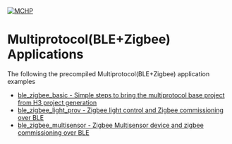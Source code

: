 [![MCHP](https://www.microchip.com/ResourcePackages/Microchip/assets/dist/images/logo.png)](https://www.microchip.com)

# Multiprotocol(BLE+Zigbee) Applications

The following the precompiled Multiprotocol(BLE+Zigbee) application examples
- [ble_zigbee_basic - Simple steps to bring the multiprotocol base project from H3 project generation](https://onlinedocs.microchip.com/pr/GUID-A5330D3A-9F51-4A26-B71D-8503A493DF9C-en-US-2/index.html?GUID-11ABDEE6-3F90-4086-AC19-BB2607CA8064) 
- [ble_zigbee_light_prov - Zigbee light control and Zigbee commissioning over BLE](https://onlinedocs.microchip.com/pr/GUID-A5330D3A-9F51-4A26-B71D-8503A493DF9C-en-US-2/index.html?GUID-707BAEEE-0EFF-428F-AFEC-C2E6C5E65BA9)
- [ble_zigbee_multisensor - Zigbee Multisensor device and zigbee commissioning over BLE](https://onlinedocs.microchip.com/pr/GUID-A5330D3A-9F51-4A26-B71D-8503A493DF9C-en-US-2/index.html?GUID-3D00CE26-A97E-44F4-9A17-A9CC112DAF43)


